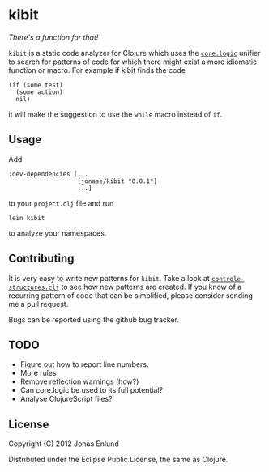 # kibit

*There's a function for that!*

`kibit` is a static code analyzer for Clojure which uses the
[`core.logic`](https://github.com/clojure/core.logic) unifier to
search for patterns of code for which there might exist a more
idiomatic function or macro. For example if kibit finds the code

    (if (some test)
      (some action)
      nil)

it will make the suggestion to use the `while` macro instead of `if`.

## Usage

Add

    :dev-dependencies [...
                       [jonase/kibit "0.0.1"]
                       ...]

to your `project.clj` file and run

    lein kibit

to analyze your namespaces.

## Contributing

It is very easy to write new patterns for `kibit`. Take a look at
[`controle-structures.clj`](https://github.com/jonase/kibit/blob/master/src/jonase/kibit/control_structures.clj)
to see how new patterns are created. If you know of a recurring
pattern of code that can be simplified, please consider sending me a
pull request.

Bugs can be reported using the github bug tracker.

## TODO

* Figure out how to report line numbers.
* More rules
* Remove reflection warnings (how?)
* Can core.logic be used to its full potential?
* Analyse ClojureScript files?

## License

Copyright (C) 2012 Jonas Enlund

Distributed under the Eclipse Public License, the same as Clojure.
